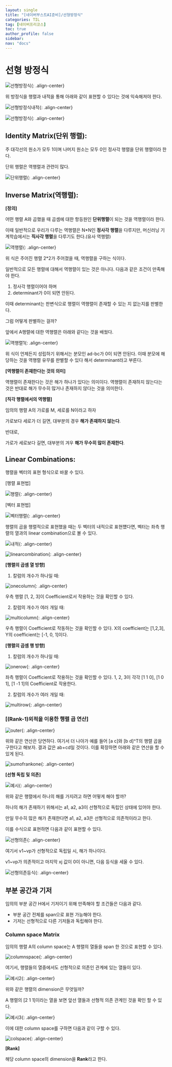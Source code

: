```yaml
---
layout: single
title: "[네이버부스트AI준비]/선형방정식"
categories: TIL
tag: [네이버프리코스]
toc: true
author_profile: false
sidebar:
nav: "docs"
---
```


# 선형 방정식

![선형방정식]({{site.url}}/images/2023-08-28-naver11/선형식.png){: .align-center}

위 방정식을 행렬과 내적을 통해 아래와 같이 표현할 수 있다는 것에 익숙해져야 한다.

![선형방정식내적]({{site.url}}/images/2023-08-28-naver11/선형식내적.png){: .align-center}

![선형방정식]({{site.url}}/images/2023-08-28-naver11/선형방정식.png){: .align-center}

## Identity Matrix(단위 행렬):

주 대각선의 원소가 모두 1이며 나머지 원소는 모두 0인 정사각 행렬을 단위 행렬이라 한다.

단위 행렬은 역행렬과 관련이 많다.

![단위행렬]({{site.url}}/images/2023-08-28-naver11/단위행렬.png){: .align-center}

## Inverse Matrix(역행렬):

**[정의]**

어떤 행렬 A와 곱했을 때 곱셈에 대한 항등원인 **단위행렬**이 되는 것을 역행렬이라 한다.

이때 일반적으로 우리가 다루는 역행렬은 N\*N인 **정사각 행렬**을 다루지만, 머신러닝 기계학습에서는 **직사각 행렬**을 다루기도 한다.(유사 역행렬)

![역행렬]({{site.url}}/images/2023-08-28-naver11/역행렬.png){: .align-center}

위 식은 주어진 행렬 2\*2가 주어졌을 때, 역행렬을 구하는 식이다.

일반적으로 모든 행렬에 대해서 역행렬이 있는 것은 아니다. 다음과 같은 조건이 만족해야 한다.

1. 정사각 행렬이어야 하며
2. determinant가 0이 되면 안된다.

이때 determinant는 판변식으로 행렬이 역행렬이 존재할 수 있는 지 없는지를 판별한다.

그럼 어떻게 판별하는 걸까?

앞에서 A행렬에 대한 역행렬은 아래와 같다는 것을 배웠다.

![역행렬1]({{site.url}}/images/2023-08-28-naver11/역행렬1.png){: .align-center}

위 식이 언제든지 성립하기 위해서는 분모인 ad-bc가 0이 되면 안된다. 이때 분모에 해당하는 것을 역행렬 유무를 판별할 수 있다 해서 determinant라고 부른다.

**[역행렬이 존재한다는 것의 의미]**

역행렬이 존재한다는 것은 해가 하나가 있다는 의미이다. 역행렬이 존재하지 않는다는 것은 반대로 해가 무수히 많거나 존재하지 않다는 것을 의미한다.

**[직각 행렬에서의 역행렬]**

임의의 행렬 A의 가로를 M, 세로를 N이라고 하자

가로보다 세로가 더 길면, 대부분의 경우 **해가 존재하지 않는다**.

반대로,

가로가 세로보다 길면, 대부분의 겨우 **해가 무수히 많이 존재한다**.

## Linear Combinations:

행렬을 벡터의 표현 형식으로 바꿀 수 있다.

[행렬 표현법]

![행렬]({{site.url}}/images/2023-08-28-naver11/행렬.png){: .align-center}

[벡터 표현법]

![벡터행렬]({{site.url}}/images/2023-08-28-naver11/벡터행렬.png){: .align-center}

행렬의 곱을 행렬적으로 표현했을 때는 두 벡터의 내적으로 표현헀다면, 벡터는 좌측 행렬의 열과의 linear combination으로 볼 수 있다.

![내적]({{site.url}}/images/2023-08-28-naver11/내적.png){: .align-center}

![linearcombination]({{site.url}}/images/2023-08-28-naver11/linearcombination.png){: .align-center}

**[행렬의 곱셈 열 방향]**

1. 칼럼의 개수가 하나일 때:

![onecolumn]({{site.url}}/images/2023-08-28-naver11/onecolumn.png){: .align-center}

우측 행렬 [1, 2, 3]이 Coefficient로서 작용하는 것을 확인할 수 있다.

2. 칼럼의 개수가 여러 개일 때:

![multicolumn]({{site.url}}/images/2023-08-28-naver11/multicolumn.png){: .align-center}

우측 행렬이 Coefficient로 작동하는 것을 확인할 수 있다. X의 coefficient는 [1,2,3], Y의 coefficient는 [-1, 0, 1]이다.

**[행렬의 곱셈 행 방향]**

1. 칼럼의 개수가 하나일 때:

![onerow]({{site.url}}/images/2023-08-28-naver11/onerow.png){: .align-center}

좌측 행렬이 Coefficient로 작용하는 것을 확인할 수 있다. 1, 2, 3이 각각 [1 1 0], [1 0 1], [1 -1 1]의 Coefficient로 작용한다.

2. 칼럼의 개수가 여러 개일 때:

![multirow]({{site.url}}/images/2023-08-28-naver11/multirow.png){: .align-center}

### **[(Rank-1)외적을 이용한 행렬 곱 연산]**

![outer]({{site.url}}/images/2023-08-28-naver11/outerproduct.png){: .align-center}

위와 같은 연산은 당연하다. 여기서 더 나아가 예를 들어 [a c]와 [b d]^T의 행렬 곱을 구한다고 해보자. 결과 값은 ab+cd일 것이다. 이를 확장하면 아래와 같은 연산을 할 수 있게 된다.

![sumofrankone]({{site.url}}/images/2023-08-28-naver11/sumofrankone.png){: .align-center}

**[선형 독립 및 의존]**

![예시]({{site.url}}/images/2023-08-28-naver11/예시.png){: .align-center}

위와 같은 행렬에서 하나의 해를 가지려고 하면 어떻게 해야 할까?

하나의 해가 존재하기 위해서는 a1, a2, a3이 선형적으로 독립인 상태에 있어야 한다.

만일 무수히 많은 해가 존재한다면 a1, a2, a3은 선형적으로 의존적이라고 한다.

이를 수식으로 표현하면 다음과 같이 표현할 수 있다.

![선형의존]({{site.url}}/images/2023-08-28-naver11/선형의존.png){: .align-center}

여기서 v1~vp가 선형적으로 독립일 시, 해가 하나이다.

v1~vp가 의존적이고 마지막 xj 값이 0이 아니면, 다음 등식을 세울 수 있다.

![선형의존등식]({{site.url}}/images/2023-08-28-naver11/선형의존등식.png){: .align-center}

## 부분 공간과 기저

임의의 부분 공간 H에서 기저이기 위해 만족해야 할 조건들은 다음과 같다.

- 부분 공간 전체를 span으로 표현 가능해야 한다.
- 기저는 선형적으로 다른 기저들과 독립해야 한다.

### Column space Matrix

임의의 행렬 A의 column space는 A 행렬의 열들을 span 한 것으로 표현할 수 있다.

![columnspace]({{site.url}}/images/2023-08-28-naver11/columnspace.png){: .align-center}

여기서, 행렬들의 열중에서도 선형적으로 의존인 관계에 있는 열들이 있다.

![예시2]({{site.url}}/images/2023-08-28-naver11/예시2.png){: .align-center}

위와 같은 행렬의 dimension은 무엇일까?

A 행렬의 [2 1 1]이라는 열을 보면 앞선 열들과 선형적 의존 관계인 것을 확인 할 수 있다.

![예시3]({{site.url}}/images/2023-08-28-naver11/예시3.png){: .align-center}

이에 대한 column space를 구하면 다음과 같이 구할 수 있다.

![colspace]({{site.url}}/images/2023-08-28-naver11/colspace.png){: .align-center}

**[Rank]**

해당 column space의 dimension을 **Rank**라고 한다.
